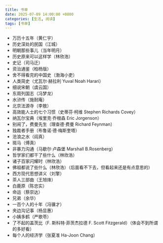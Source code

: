 ```yaml
---
title: 书单
date: 2025-07-09 14:00:00 +0800
categories: [生活, 阅读]
tags: [书单]
---
```


- 万历十五年（黄仁宇）
- 历史深处的民国（江城）
- 明朝那些事儿（当年明月）
- 历史原来可以这样学（林欣浩）
- 史记（司马迁）
- 资治通鉴（柏杨版）
- 舍不得看完的中国史（渤海小吏）
- 人类简史（尤瓦尔·赫拉利 Yuval Noah Harari）
- 细说宋朝（虞云国）
- 东周列国志（冯梦龙）
- 水浒传（施耐庵）
- 北京法源寺（李敖）
- 高效能人士的七个习惯（史蒂芬·柯维 Stephen Richards Covey）
- 纳瓦尔宝典（埃里克·乔根森 Eric Jorgenson）
- 别闹了，费曼先生（理查德·费曼 Richard Feynman）
- 独裁者手册（布鲁诺·德·梅斯奎塔）
- 沧浪之水（阎真）
- 斑马（傅真）
- 非暴力沟通（马歇尔·卢森堡 Marshall B.Rosenberg）
- 哲学家们都干了些什么（林欣浩）
- 诸子百家闪耀时（林欣浩）
- 佛祖都说了些什么（林欣浩）（后面看不下去，但看起来还是有点意思的）
- 西方现代思想讲义（刘擎）
- 茶人三部曲（王旭烽）
- 白鹿原（陈忠实）
- 命运（蔡崇达）
- 兄弟（余华）
- 一百个人的十年（冯骥才）
- 夹边沟记事（杨显惠）
- 小姨多鹤（严歌苓）
- 了不起的盖茨比（F. 斯科特·菲茨杰拉德 F. Scott Fitzgerald）（体会不到所谓的多好看）
- 每个人的经济学（张夏准 Ha-Joon Chang）

